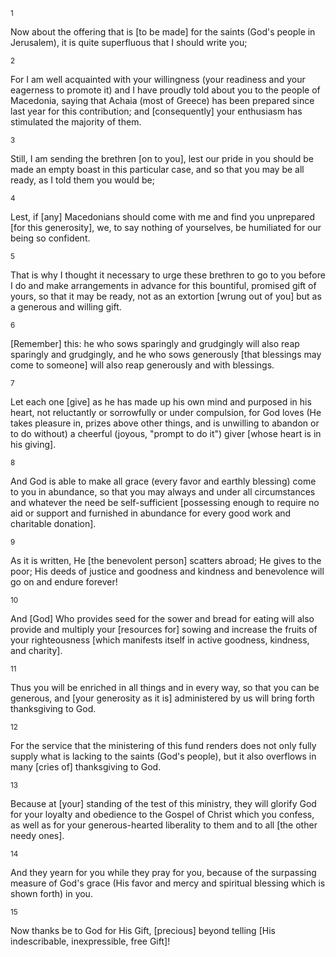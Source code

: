<sup>1</sup> 

Now about the offering that is [to be made] for the saints (God's people in Jerusalem), it is quite superfluous that I should write you; 

<sup>2</sup> 

For I am well acquainted with your willingness (your readiness and your eagerness to promote it) and I have proudly told about you to the people of Macedonia, saying that Achaia (most of Greece) has been prepared since last year for this contribution; and [consequently] your enthusiasm has stimulated the majority of them. 

<sup>3</sup> 

Still, I am sending the brethren [on to you], lest our pride in you should be made an empty boast in this particular case, and so that you may be all ready, as I told them you would be; 

<sup>4</sup> 

Lest, if [any] Macedonians should come with me and find you unprepared [for this generosity], we, to say nothing of yourselves, be humiliated for our being so confident. 

<sup>5</sup> 

That is why I thought it necessary to urge these brethren to go to you before I do and make arrangements in advance for this bountiful, promised gift of yours, so that it may be ready, not as an extortion [wrung out of you] but as a generous and willing gift. 

<sup>6</sup> 

[Remember] this: he who sows sparingly and grudgingly will also reap sparingly and grudgingly, and he who sows generously [that blessings may come to someone] will also reap generously and with blessings. 

<sup>7</sup> 

Let each one [give] as he has made up his own mind and purposed in his heart, not reluctantly or sorrowfully or under compulsion, for God loves (He takes pleasure in, prizes above other things, and is unwilling to abandon or to do without) a cheerful (joyous, "prompt to do it") giver [whose heart is in his giving]. 

<sup>8</sup> 

And God is able to make all grace (every favor and earthly blessing) come to you in abundance, so that you may always and under all circumstances and whatever the need be self-sufficient [possessing enough to require no aid or support and furnished in abundance for every good work and charitable donation]. 

<sup>9</sup> 

As it is written, He [the benevolent person] scatters abroad; He gives to the poor; His deeds of justice and goodness and kindness and benevolence will go on and endure forever! 

<sup>10</sup> 

And [God] Who provides seed for the sower and bread for eating will also provide and multiply your [resources for] sowing and increase the fruits of your righteousness [which manifests itself in active goodness, kindness, and charity]. 

<sup>11</sup> 

Thus you will be enriched in all things and in every way, so that you can be generous, and [your generosity as it is] administered by us will bring forth thanksgiving to God. 

<sup>12</sup> 

For the service that the ministering of this fund renders does not only fully supply what is lacking to the saints (God's people), but it also overflows in many [cries of] thanksgiving to God. 

<sup>13</sup> 

Because at [your] standing of the test of this ministry, they will glorify God for your loyalty and obedience to the Gospel of Christ which you confess, as well as for your generous-hearted liberality to them and to all [the other needy ones]. 

<sup>14</sup> 

And they yearn for you while they pray for you, because of the surpassing measure of God's grace (His favor and mercy and spiritual blessing which is shown forth) in you. 

<sup>15</sup> 

Now thanks be to God for His Gift, [precious] beyond telling [His indescribable, inexpressible, free Gift]!